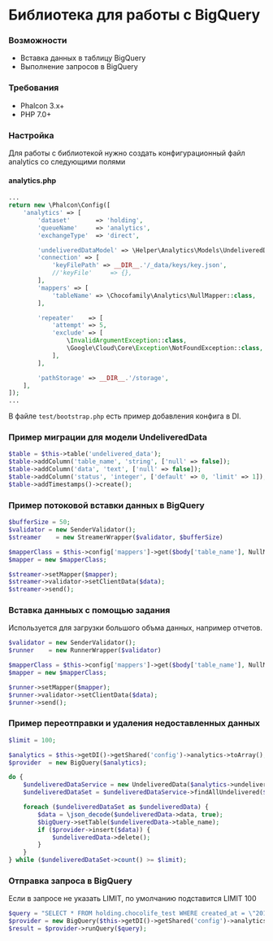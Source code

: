 # Библиотека для работы с BigQuery


### Возможности
- Вставка данных в таблицу BigQuery
- Выполнение запросов в BigQuery

### Требования
- Phalcon 3.x+
- PHP 7.0+

### Настройка

Для работы с библиотекой нужно создать конфигурационный файл 
analytics со следующими полями

#### analytics.php
```php
...
return new \Phalcon\Config([
    'analytics' => [
        'dataset'       => 'holding',
        'queueName'     => 'analytics',
        'exchangeType'  => 'direct',

        'undeliveredDataModel' => \Helper\Analytics\Models\UndeliveredDataMock::class,
        'connection' => [
            'keyFilePath' => __DIR__.'/_data/keys/key.json',
            //'keyFile'     => {},
        ],
        'mappers' => [
            'tableName' => \Chocofamily\Analytics\NullMapper::class,
        ],

        'repeater'    => [
            'attempt' => 5,
            'exclude' => [
                \InvalidArgumentException::class,
                \Google\Cloud\Core\Exception\NotFoundException::class,
            ],
        ],

        'pathStorage' => __DIR__.'/storage',
    ],
]);
...
```

В файле `test/bootstrap.php` есть пример добавления конфига в DI.

### Пример миграции для модели UndeliveredData
```php
$table = $this->table('undelivered_data');
$table->addColumn('table_name', 'string', ['null' => false]);
$table->addColumn('data', 'text', ['null' => false]);
$table->addColumn('status', 'integer', ['default' => 0, 'limit' => 1]);
$table->addTimestamps()->create();
```

### Пример потоковой вставки данных в BigQuery
```php
$bufferSize = 50;
$validator = new SenderValidator();
$streamer    = new StreamerWrapper($validator, $bufferSize)

$mapperClass = $this->config['mappers']->get($body['table_name'], NullMapper::class);
$mapper = new $mapperClass;

$streamer->setMapper($mapper);
$streamer->validator->setClientData($data);
$streamer->send();
```

### Вставка данныых с помощью задания
Используется для загрузки большого объма данных, например отчетов.
```php
$validator = new SenderValidator();
$runner    = new RunnerWrapper($validator)

$mapperClass = $this->config['mappers']->get($body['table_name'], NullMapper::class);
$mapper = new $mapperClass;

$runner->setMapper($mapper);
$runner->validator->setClientData($data);
$runner->send();
```


### Пример переотправки и удаления недоставленных данных
```php
$limit = 100;

$analytics = $this->getDI()->getShared('config')->analytics->toArray();
$provider  = new BigQuery($analytics);

do {
    $undeliveredDataService = new UndeliveredData($analytics->undeliveredDataModel);
    $undeliveredDataSet = $undeliveredDataService->findAllUndelivered($limit);

    foreach ($undeliveredDataSet as $undeliveredData) {
        $data = \json_decode($undeliveredData->data, true);
        $bigQuery->setTable($undeliveredData->table_name);
        if ($provider->insert($data)) {
            $undeliveredData->delete();
        }
    }
} while ($undeliveredDataSet->count() >= $limit);
```

### Отправка запроса в BigQuery
Если в запросе не указать LIMIT, по умолчанию подставится LIMIT 100
```php
$query = "SELECT * FROM holding.chocolife_test WHERE created_at = \"2018-11-20\" LIMIT 100"
$provider = new BigQuery($this->getDI()->getShared('config')->analytics->toArray());
$result = $provider->runQuery($query);
```
